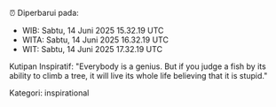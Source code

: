 ⏰ Diperbarui pada:
- WIB: Sabtu, 14 Juni 2025 15.32.19 UTC
- WITA: Sabtu, 14 Juni 2025 16.32.19 UTC
- WIT: Sabtu, 14 Juni 2025 17.32.19 UTC

Kutipan Inspiratif:
"Everybody is a genius. But if you judge a fish by its ability to climb a tree, it will live its whole life believing that it is stupid."


Kategori: inspirational

